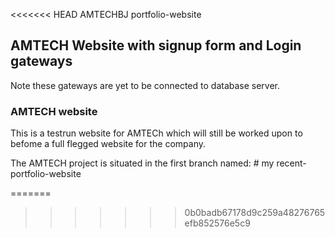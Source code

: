 <<<<<<< HEAD
AMTECHBJ portfolio-website

## AMTECH Website with signup form and Login gateways
 Note these gateways are yet to be connected to database server.

### AMTECH website
 This is a testrun website for AMTECh which will still be worked upon to befome a full flegged website for the company.
 
 The AMTECH project is situated in the first branch named: # my recent-portfolio-website
 

=======
>>>>>>> 0b0badb67178d9c259a48276765efb852576e5c9
